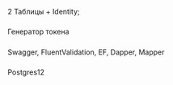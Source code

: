 2 Таблицы + Identity;
#####
Генератор токена
#####
Swagger, FluentValidation, EF, Dapper, Mapper
#####
Postgres12
